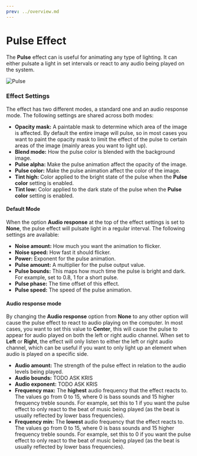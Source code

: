 ```yaml
---
prev: ../overview.md
---
```

# Pulse Effect

The **Pulse** effect can is useful for animating any type of lighting. It can either pulsate a light in set intervals or react to any audio being played on the system.

![Pulse](/img/effects/Pulse.gif)

### Effect Settings

The effect has two different modes, a standard one and an audio response mode. The following settings are shared across both modes:

* **Opacity mask:** A paintable mask to determine which area of the image is affected. By default the entire image will pulse, so in most cases you want to paint the opacity mask to limit the effect of the pulse to certain areas of the image (mainly areas you want to light up).
* **Blend mode:** How the pulse color is blended with the background image.
* **Pulse alpha:** Make the pulse animation affect the opacity of the image.
* **Pulse color:** Make the pulse animation affect the color of the image.
* **Tint high:** Color applied to the bright state of the pulse when the **Pulse color** setting is enabled.
* **Tint low:** Color applied to the dark state of the pulse when the **Pulse color** setting is enabled.

#### Default Mode
When the option **Audio response** at the top of the effect settings is set to **None**, the pulse effect will pulsate light in a regular interval. The following settings are available:

* **Noise amount:** How much you want the animation to flicker.
* **Noise speed:** How fast it should flicker.
* **Power:** Exponent for the pulse animation.
* **Pulse amount:** A multiplier for the pulse output value.
* **Pulse bounds:** This maps how much time the pulse is bright and dark. For example, set to 0.8, 1 for a short pulse.
* **Pulse phase:** The time offset of this effect.
* **Pulse speed:** The speed of the pulse animation.

#### Audio response mode

By changing the **Audio response** option from **None** to any other option will cause the pulse effect to react to audio playing on the computer. In most cases, you want to set this value to **Center**, this will cause the pulse to appear for audio played on both the left or right audio channel. When set to **Left** or **Right**, the effect will only listen to either the left or right audio channel, which can be useful if you want to only light up an element when audio is played on a specific side.

* **Audio amount:** The strength of the pulse effect in relation to the audio levels being played.
* **Audio bounds:** TODO ASK KRIS
* **Audio exponent:** TODO ASK KRIS
* **Frequency max:** The **highest** audio frequency that the effect reacts to. The values go from 0 to 15, where 0 is bass sounds and 15 higher frequency treble sounds. For example, set this to 1 if you want the pulse effect to only react to the beat of music being played (as the beat is usually reflected by lower bass frequencies).
* **Frequency min:** The **lowest** audio frequency that the effect reacts to. The values go from 0 to 15, where 0 is bass sounds and 15 higher frequency treble sounds. For example, set this to 0 if you want the pulse effect to only react to the beat of music being played (as the beat is usually reflected by lower bass frequencies).
